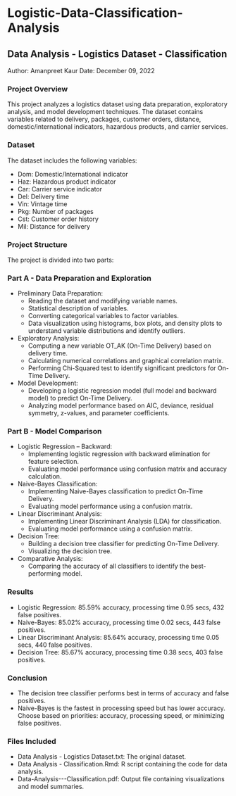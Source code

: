# Logistic-Data-Classification-Analysis

## Data Analysis - Logistics Dataset - Classification

Author: Amanpreet Kaur
Date: December 09, 2022

### Project Overview
This project analyzes a logistics dataset using data preparation, exploratory analysis, and model development techniques. The dataset contains variables related to delivery, packages, customer orders, distance, domestic/international indicators, hazardous products, and carrier services.

### Dataset
The dataset includes the following variables:
- Dom: Domestic/International indicator
- Haz: Hazardous product indicator
- Car: Carrier service indicator
- Del: Delivery time
- Vin: Vintage time
- Pkg: Number of packages
- Cst: Customer order history
- Mil: Distance for delivery

### Project Structure
The project is divided into two parts:

### Part A - Data Preparation and Exploration
- Preliminary Data Preparation:
  - Reading the dataset and modifying variable names.
  - Statistical description of variables.
  - Converting categorical variables to factor variables.
  - Data visualization using histograms, box plots, and density plots to understand variable distributions and identify outliers.
- Exploratory Analysis:
  - Computing a new variable OT_AK (On-Time Delivery) based on delivery time.
  - Calculating numerical correlations and graphical correlation matrix.
  - Performing Chi-Squared test to identify significant predictors for On-Time Delivery.
- Model Development:
  - Developing a logistic regression model (full model and backward model) to predict On-Time Delivery.
  - Analyzing model performance based on AIC, deviance, residual symmetry, z-values, and parameter coefficients.

### Part B - Model Comparison
- Logistic Regression – Backward:
  - Implementing logistic regression with backward elimination for feature selection.
  - Evaluating model performance using confusion matrix and accuracy calculation.
- Naive-Bayes Classification:
  - Implementing Naive-Bayes classification to predict On-Time Delivery.
  - Evaluating model performance using a confusion matrix.
- Linear Discriminant Analysis:
  - Implementing Linear Discriminant Analysis (LDA) for classification.
  - Evaluating model performance using a confusion matrix.
- Decision Tree:
  - Building a decision tree classifier for predicting On-Time Delivery.
  - Visualizing the decision tree.
- Comparative Analysis:
  - Comparing the accuracy of all classifiers to identify the best-performing model.

### Results
- Logistic Regression: 85.59% accuracy, processing time 0.95 secs, 432 false positives.
- Naive-Bayes: 85.02% accuracy, processing time 0.02 secs, 443 false positives.
- Linear Discriminant Analysis: 85.64% accuracy, processing time 0.05 secs, 440 false positives.
- Decision Tree: 85.67% accuracy, processing time 0.38 secs, 403 false positives.

### Conclusion
- The decision tree classifier performs best in terms of accuracy and false positives. 
- Naive-Bayes is the fastest in processing speed but has lower accuracy.
Choose based on priorities: accuracy, processing speed, or minimizing false positives.

### Files Included
- Data Analysis - Logistics Dataset.txt: The original dataset.
- Data Analysis - Classification.Rmd: R script containing the code for data analysis.
- Data-Analysis---Classification.pdf: Output file containing visualizations and model summaries.
